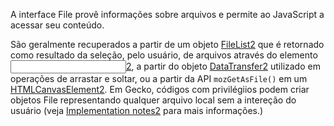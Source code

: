 A interface File provê informações sobre arquivos e permite ao JavaScript a acessar seu conteúdo.

São geralmente recuperados a partir de um objeto [FileList2](https://developer.mozilla.org/pt-BR/docs/Web/API/FileListXXX) que é retornado como resultado da seleção, pelo usuário, de arquivos através do elemento [<input>2](https://developer.mozilla.org/pt-BR/docs/Web/HTML/Element/Input), a partir do objeto [DataTransfer2](https://developer.mozilla.org/pt-BR/docs/Web/API/DataTransfer) utilizado em operações de arrastar e soltar, ou a partir da API `mozGetAsFile()` em um [HTMLCanvasElement2](https://developer.mozilla.org/pt-BR/docs/Web/API/HTMLCanvasElement). Em Gecko, códigos com privilégiios podem criar objetos File representando qualquer arquivo local sem a intereção do usuário (veja [Implementation notes2](https://developer.mozilla.org/pt-BR/docs/Web/API/File#implementation_notes) para mais informações.)
